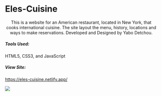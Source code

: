 # Eles-Cuisine

<p align="center">
    This is a website for an American restaurant, located in New York, that cooks international cuisine. The site layout the menu, history, locations
  and ways to make reservations. Developed and Designed by Yabo Detchou.
</p>

##### Tools Used:
HTML5, CSS3, and JavaScript

##### View Site:
https://eles-cuisine.netlify.app/


<img align="center" src="https://www.dropbox.com/s/zcy6vri5uwlb5vg/elescuisine.png?dl=0">

